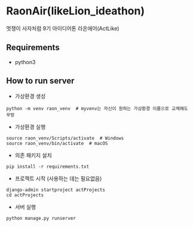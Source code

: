 # RaonAir(likeLion_ideathon)

멋쟁이 사자처럼 9기 아이디어톤 라온에어(ActLike)

## Requirements

- python3

## How to run server

- 가상환경 생성

```shell
python -m venv raon_venv  # myvenv는 자신이 원하는 가상환경 이름으로 교체해도 무방
```

- 가상환경 실행

```shell
source raon_venv/Scripts/activate  # Windows
source raon_venv/bin/activate  # macOS
```

- 의존 패키지 설치

```shell
pip install -r requirements.txt
```

- 프로젝트 시작 (사용하는 데는 필요없음)

```shell
django-admin startproject actProjects
cd actProjects
```

- 서버 실행

```
python manage.py runserver
```
